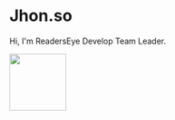 
# Jhon.so

Hi, I'm ReadersEye Develop Team Leader.  

<img src="https://readerseye-lite-neutral.s3.ap-northeast-2.amazonaws.com/img/public/readerseye.ico" alt="" 
 width="100" height="100"/>

